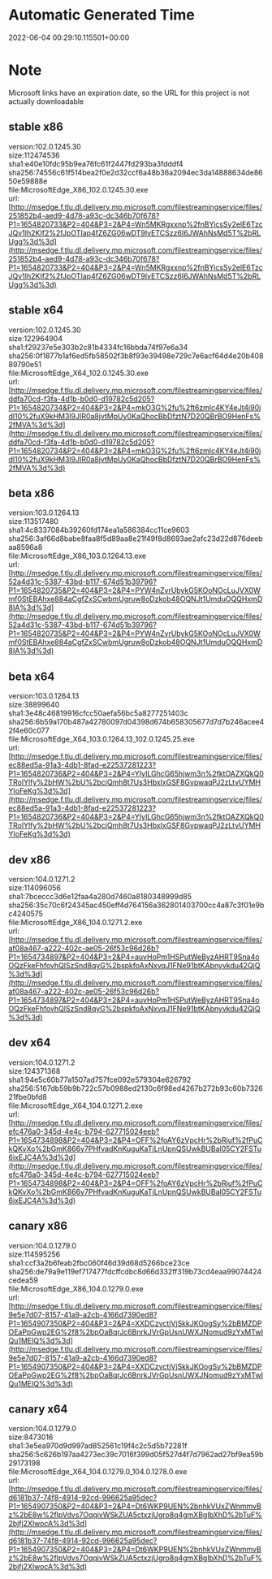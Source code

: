 # Automatic Generated Time
2022-06-04 00:29:10.115501+00:00

# Note
Microsoft links have an expiration date, so the URL for this project is not actually downloadable

## stable x86
version:102.0.1245.30  
size:112474536  
sha1:e40e10fdc95b9ea76fc61f2447fd293ba3fdddf4  
sha256:74556c61f514bea2f0e2d32ccf6a48b36a2094ec3da14888634de8650e59888e  
file:MicrosoftEdge_X86_102.0.1245.30.exe  
url:[http://msedge.f.tlu.dl.delivery.mp.microsoft.com/filestreamingservice/files/251852b4-aed9-4d78-a93c-dc346b70f678?P1=1654820733&P2=404&P3=2&P4=Wn5MKRgxxnp%2fnBYicsSy2elE6TzcJQv1Ih2KIf2%2fJpOTIap4fZ6ZG06wDT9IvETCSzz6I6JWAhNsMd5T%2bRLUgg%3d%3d](http://msedge.f.tlu.dl.delivery.mp.microsoft.com/filestreamingservice/files/251852b4-aed9-4d78-a93c-dc346b70f678?P1=1654820733&P2=404&P3=2&P4=Wn5MKRgxxnp%2fnBYicsSy2elE6TzcJQv1Ih2KIf2%2fJpOTIap4fZ6ZG06wDT9IvETCSzz6I6JWAhNsMd5T%2bRLUgg%3d%3d)  

## stable x64
version:102.0.1245.30  
size:122964904  
sha1:f29237e5e303b2c81b4334fc16bbda74f97e6a34  
sha256:0f1877b1af6ed5fb58502f3b8f93e39498e729c7e6acf64d4e20b40889790e51  
file:MicrosoftEdge_X64_102.0.1245.30.exe  
url:[http://msedge.f.tlu.dl.delivery.mp.microsoft.com/filestreamingservice/files/ddfa70cd-f3fa-4d1b-b0d0-d19782c5d205?P1=1654820734&P2=404&P3=2&P4=mkO3G%2fu%2ft6zmlc4KY4eJt4i90jdl10%2fuX9kHM3l9JIR0a8jvtMpUy0KaQhocBbDfztN7D20QBrBO9HenFs%2fMVA%3d%3d](http://msedge.f.tlu.dl.delivery.mp.microsoft.com/filestreamingservice/files/ddfa70cd-f3fa-4d1b-b0d0-d19782c5d205?P1=1654820734&P2=404&P3=2&P4=mkO3G%2fu%2ft6zmlc4KY4eJt4i90jdl10%2fuX9kHM3l9JIR0a8jvtMpUy0KaQhocBbDfztN7D20QBrBO9HenFs%2fMVA%3d%3d)  

## beta x86
version:103.0.1264.13  
size:113517480  
sha1:4c8337084b39260fd174ea1a586384cc11ce9603  
sha256:3af66d8babe8faa8f5d89aa8e21f49f8d8693ae2afc23d22d876deebaa8596a8  
file:MicrosoftEdge_X86_103.0.1264.13.exe  
url:[http://msedge.f.tlu.dl.delivery.mp.microsoft.com/filestreamingservice/files/52a4d31c-5387-43bd-b117-674d51b39796?P1=1654820735&P2=404&P3=2&P4=PYW4nZvrUbykG5KOoNOcLuJVX0Wmf0StEBAhxe884aCgfZxSCwbmUgruw8oDzkob48OQNJt1UmduOQQHxmD8IA%3d%3d](http://msedge.f.tlu.dl.delivery.mp.microsoft.com/filestreamingservice/files/52a4d31c-5387-43bd-b117-674d51b39796?P1=1654820735&P2=404&P3=2&P4=PYW4nZvrUbykG5KOoNOcLuJVX0Wmf0StEBAhxe884aCgfZxSCwbmUgruw8oDzkob48OQNJt1UmduOQQHxmD8IA%3d%3d)  

## beta x64
version:103.0.1264.13  
size:38899640  
sha1:3e48c46819916cfcc50aefa56bc5a8277251403c  
sha256:6b59a170b487a42780097d04398d674b658305677d7d7b246acee42f4e60c077  
file:MicrosoftEdge_X64_103.0.1264.13_102.0.1245.25.exe  
url:[http://msedge.f.tlu.dl.delivery.mp.microsoft.com/filestreamingservice/files/ec88ed5a-91a3-4db1-8fad-e22537281223?P1=1654820736&P2=404&P3=2&P4=YIyILGhcG65hjwm3n%2fktOAZXQkQ0TRolYlfy%2bHW%2bU%2bciQmh8t7Us3HbxIxGSF8GvpwaqPJ2zLtvUYMHYIoFeKg%3d%3d](http://msedge.f.tlu.dl.delivery.mp.microsoft.com/filestreamingservice/files/ec88ed5a-91a3-4db1-8fad-e22537281223?P1=1654820736&P2=404&P3=2&P4=YIyILGhcG65hjwm3n%2fktOAZXQkQ0TRolYlfy%2bHW%2bU%2bciQmh8t7Us3HbxIxGSF8GvpwaqPJ2zLtvUYMHYIoFeKg%3d%3d)  

## dev x86
version:104.0.1271.2  
size:114096056  
sha1:7bceccc3d6e12faa4a280d7460a8180348999d85  
sha256:35c70c6f24345ac450eff4d764156a362801403700cc4a87c3f01e9bc4240575  
file:MicrosoftEdge_X86_104.0.1271.2.exe  
url:[http://msedge.f.tlu.dl.delivery.mp.microsoft.com/filestreamingservice/files/af08a467-a222-402c-ae05-26f53c96d26b?P1=1654734897&P2=404&P3=2&P4=auvHoPm1HSPutWeByzAHRT9Sna4oOQzFkeFhfovhQlSzSnd8qyG%2bspkfoAxNxvqJ1FNe91btKAbnyvkdu42QjQ%3d%3d](http://msedge.f.tlu.dl.delivery.mp.microsoft.com/filestreamingservice/files/af08a467-a222-402c-ae05-26f53c96d26b?P1=1654734897&P2=404&P3=2&P4=auvHoPm1HSPutWeByzAHRT9Sna4oOQzFkeFhfovhQlSzSnd8qyG%2bspkfoAxNxvqJ1FNe91btKAbnyvkdu42QjQ%3d%3d)  

## dev x64
version:104.0.1271.2  
size:124371368  
sha1:94e5c60b77a1507ad757fce092e579304e626792  
sha256:5167db59b9b722c57b0988ed2130c6f98ed4267b272b93c60b732621fbe0bfd8  
file:MicrosoftEdge_X64_104.0.1271.2.exe  
url:[http://msedge.f.tlu.dl.delivery.mp.microsoft.com/filestreamingservice/files/efc476a0-345d-4e4c-b794-627715024eeb?P1=1654734898&P2=404&P3=2&P4=OFF%2foAY6zVpcHr%2bRjuf%2fPuCkQKvXo%2bGmK866y7PHfvadKnKuguKaTjLnUpnQSUwkBUBal05CY2FSTu6ixEJC4A%3d%3d](http://msedge.f.tlu.dl.delivery.mp.microsoft.com/filestreamingservice/files/efc476a0-345d-4e4c-b794-627715024eeb?P1=1654734898&P2=404&P3=2&P4=OFF%2foAY6zVpcHr%2bRjuf%2fPuCkQKvXo%2bGmK866y7PHfvadKnKuguKaTjLnUpnQSUwkBUBal05CY2FSTu6ixEJC4A%3d%3d)  

## canary x86
version:104.0.1279.0  
size:114595256  
sha1:ccf3a2b6feab2fbc060f46d39d68d5266bce23ce  
sha256:de79a9e119ef717477fdcffcdbc8d66d332ff319b73cd4eaa99074424cedea59  
file:MicrosoftEdge_X86_104.0.1279.0.exe  
url:[http://msedge.f.tlu.dl.delivery.mp.microsoft.com/filestreamingservice/files/9e5e7d07-8157-41a9-a2cb-4166d7390ed8?P1=1654907350&P2=404&P3=2&P4=XXDCzvctjVjSkkJKOogSy%2bBMZDPOEaPpGwp2EG%2f8%2bpOaBqrJc6BnrkJVrGpUsnUWXJNomud9zYxMTwIQu1MElQ%3d%3d](http://msedge.f.tlu.dl.delivery.mp.microsoft.com/filestreamingservice/files/9e5e7d07-8157-41a9-a2cb-4166d7390ed8?P1=1654907350&P2=404&P3=2&P4=XXDCzvctjVjSkkJKOogSy%2bBMZDPOEaPpGwp2EG%2f8%2bpOaBqrJc6BnrkJVrGpUsnUWXJNomud9zYxMTwIQu1MElQ%3d%3d)  

## canary x64
version:104.0.1279.0  
size:8473016  
sha1:3e5ea970d9d997ad852561c19f4c2c5d5b72281f  
sha256:5c626b197aa4273ec39c7016f399d05f527d4f7d7962ad27bf9ea59b29173198  
file:MicrosoftEdge_X64_104.0.1279.0_104.0.1278.0.exe  
url:[http://msedge.f.tlu.dl.delivery.mp.microsoft.com/filestreamingservice/files/d6181b37-74f8-4914-92cd-996625a95dec?P1=1654907350&P2=404&P3=2&P4=Dt6WKP9UEN%2bnhkVUxZWnmmvBz%2bE8w%2fIpVdvs7OqqivWSkZUA5ctxzjUgro8q4gmXBgIbXhD%2bTuF%2bjfj2XlwocA%3d%3d](http://msedge.f.tlu.dl.delivery.mp.microsoft.com/filestreamingservice/files/d6181b37-74f8-4914-92cd-996625a95dec?P1=1654907350&P2=404&P3=2&P4=Dt6WKP9UEN%2bnhkVUxZWnmmvBz%2bE8w%2fIpVdvs7OqqivWSkZUA5ctxzjUgro8q4gmXBgIbXhD%2bTuF%2bjfj2XlwocA%3d%3d)  

